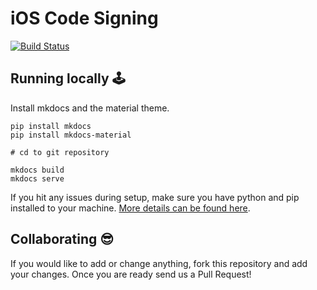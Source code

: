 # iOS Code Signing

[![Build Status](https://www.bitrise.io/app/bbfa5216fcd53fce.svg?token=P1HVtnd_fGkBTjsACL0wpQ&branch=master)](https://www.bitrise.io/app/bbfa5216fcd53fce)

## Running locally 🕹

Install mkdocs and the material theme.

```
pip install mkdocs
pip install mkdocs-material

# cd to git repository

mkdocs build
mkdocs serve
```

If you hit any issues during setup, make sure you have python and pip installed to your machine. [More details can be found here](http://www.mkdocs.org/#installation).

## Collaborating 😎

If you would like to add or change anything, fork this repository and add your changes. Once you are ready send us a Pull Request!
